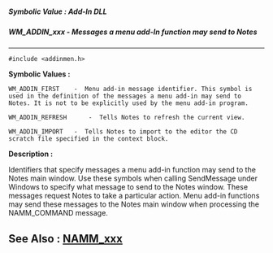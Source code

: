 ##### Symbolic Value : Add-In DLL
##### WM_ADDIN_xxx - Messages a menu add-In function may send to Notes
---
```
#include <addinmen.h>
```

**Symbolic Values :**

	WM_ADDIN_FIRST	  -  Menu add-in message identifier. This symbol is used in the definition of the messages a menu add-in may send to Notes. It is not to be explicitly used by the menu add-in program.

	WM_ADDIN_REFRESH	  -  Tells Notes to refresh the current view.

	WM_ADDIN_IMPORT	  -  Tells Notes to import to the editor the CD scratch file specified in the context block.


**Description :**

Identifiers that specify messages a menu add-in function may send to the Notes main window. Use these symbols when calling SendMessage under Windows to specify what message to send to the Notes window. These messages request Notes to take a particular action. Menu add-in functions may send these messages to the Notes main window when processing the NAMM_COMMAND message.


**See Also :**
[NAMM_xxx](/domino-c-api-docs/reference/Symb/NAMM_xxx)
---
